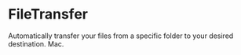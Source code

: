 # FileTransfer

Automatically transfer your files from a specific folder to your desired destination.
Mac.
